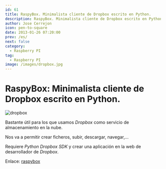 ```yaml
---
id: 61
title: RaspyBox. Minimalista cliente de Dropbox escrito en Python.
description: RaspyBox. Minimalista cliente de Dropbox escrito en Python.
author: Jose Cerrejon
icon: pen-to-square
date: 2013-01-26 07:20:00
prev: /es/
next: false
category:
  - Raspberry PI
tag:
  - Raspberry PI
image: /images/dropbox.jpg
---
```


# RaspyBox: Minimalista cliente de Dropbox escrito en Python.

![dropbox](/images/dropbox.jpg)

Bastante útil para los que usamos *Dropbox* como servicio de almacenamiento en la nube.

Nos va a permitir crear ficheros, subir, descargar, navegar,...

Requiere *Python Dropbox SDK* y crear una aplicación en la web de desarrollador de *Dropbox*.

Enlace: [raspybox](http://sourceforge.net/projects/raspybox/) 